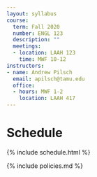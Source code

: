 ```yaml
---
layout: syllabus
course:
  term: Fall 2020
  number: ENGL 123
  description: ""
  meetings:
  - location: LAAH 123
    time: MWF 10-12
instructors:
- name: Andrew Pilsch
  email: apilsch@tamu.edu
  office:
  - hours: MWF 1-2
    location: LAAH 417
---
```


# Schedule

{% include schedule.html %}

{% include policies.md %}
